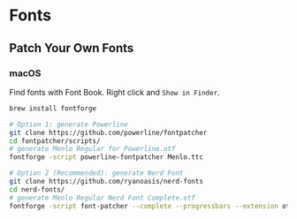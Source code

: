 # Fonts

## Patch Your Own Fonts

### macOS

Find fonts with Font Book. Right click and `Show in Finder`.

```sh
brew install fontforge

# Option 1: generate Powerline
git clone https://github.com/powerline/fontpatcher
cd fontpatcher/scripts/
# generate Menlo Regular for Powerline.otf
fontforge -script powerline-fontpatcher Menlo.ttc

# Option 2 (Recommended): generate Nerd Font
git clone https://github.com/ryanoasis/nerd-fonts
cd nerd-fonts/
# generate Menlo Regular Nerd Font Complete.otf
fontforge -script font-patcher --complete --progressbars --extension otf Menlo.ttc
```

